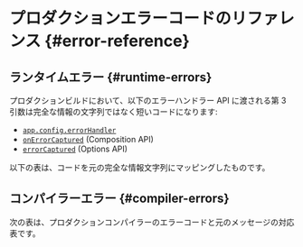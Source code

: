 <script setup>
import { ref, onMounted } from 'vue'
import { data } from './errors.data.ts'
import ErrorsTable from './ErrorsTable.vue'

const highlight = ref()
onMounted(() => {
  highlight.value = location.hash.slice(1)
})
</script>

# プロダクションエラーコードのリファレンス {#error-reference}

## ランタイムエラー {#runtime-errors}

プロダクションビルドにおいて、以下のエラーハンドラー API に渡される第 3 引数は完全な情報の文字列ではなく短いコードになります:

- [`app.config.errorHandler`](/api/application#app-config-errorhandler)
- [`onErrorCaptured`](/api/composition-api-lifecycle#onerrorcaptured) (Composition API)
- [`errorCaptured`](/api/options-lifecycle#errorcaptured) (Options API)

以下の表は、コードを元の完全な情報文字列にマッピングしたものです。

<ErrorsTable kind="runtime" :errors="data.runtime" :highlight="highlight" />

## コンパイラーエラー {#compiler-errors}

次の表は、プロダクションコンパイラーのエラーコードと元のメッセージの対応表です。

<ErrorsTable kind="compiler" :errors="data.compiler" :highlight="highlight" />
